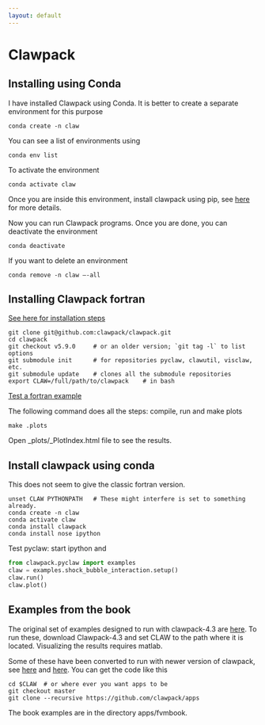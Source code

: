```yaml
---
layout: default
---
```


# Clawpack

## Installing using Conda

I have installed Clawpack using Conda. It is better to create a separate environment for this purpose

```shell
conda create -n claw
```

You can see a list of environments using

```shell
conda env list
```

To activate the environment

```shell
conda activate claw
```

Once you are inside this environment, install clawpack using pip, see [here](http://www.clawpack.org/installing_pip.html#installing-pip) for more details.

Now you can run Clawpack programs. Once you are done, you can deactivate the environment

```shell
conda deactivate
```

If you want to delete an environment

```shell
conda remove -n claw —-all
```

## Installing Clawpack fortran

[See here for installation steps](http://www.clawpack.org/installing_fortcodes.html)

```shell
git clone git@github.com:clawpack/clawpack.git
cd clawpack
git checkout v5.9.0     # or an older version; `git tag -l` to list options
git submodule init      # for repositories pyclaw, clawutil, visclaw, etc.
git submodule update    # clones all the submodule repositories
export CLAW=/full/path/to/clawpack    # in bash
```

[Test a fortran example](http://www.clawpack.org/first_run_fortran.html#first-run-fortran)

The following command does all the steps: compile, run and make plots

```shell
make .plots
```

Open _plots/_PlotIndex.html file to see the results.

## Install clawpack using conda

This does not seem to give the classic fortran version.

```shell
unset CLAW PYTHONPATH   # These might interfere is set to something already.
conda create -n claw
conda activate claw
conda install clawpack
conda install nose ipython
```

Test pyclaw: start ipython and

```python
from clawpack.pyclaw import examples
claw = examples.shock_bubble_interaction.setup()
claw.run()
claw.plot()
```

## Examples from the book

The original set of examples designed to run with clawpack-4.3 are [here](https://depts.washington.edu/clawpack/clawpack-4.3/book.html). To run these, download Clawpack-4.3 and set CLAW to the path where it is located. Visualizing the results requires matlab.

Some of these have been converted to run with newer version of clawpack, see [here](http://depts.washington.edu/clawpack/users/book.html#book) and [here](http://depts.washington.edu/clawpack/users/claw/doc/gallery/gallery_book.html). You can get the code like this

```shell
cd $CLAW  # or where ever you want apps to be
git checkout master
git clone --recursive https://github.com/clawpack/apps
```

The book examples are in the directory apps/fvmbook.
